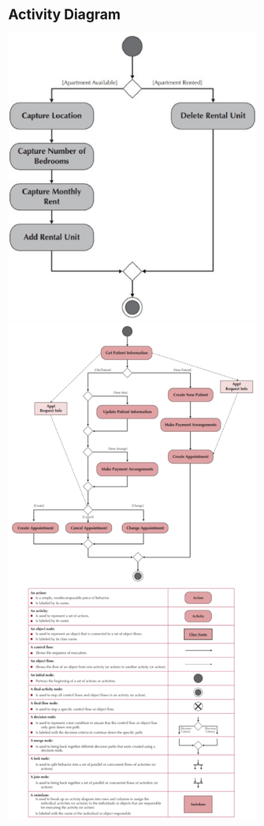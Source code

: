 # Activity Diagram

![Activity Diagram Example](imgs/Activity_Diagram_Example.png)
![Activity Diagram Example](imgs/Activity_Diagram_Example2.png)
![Activity Diagram Syntax](imgs/Activity_Diagram_Syntax.png)
